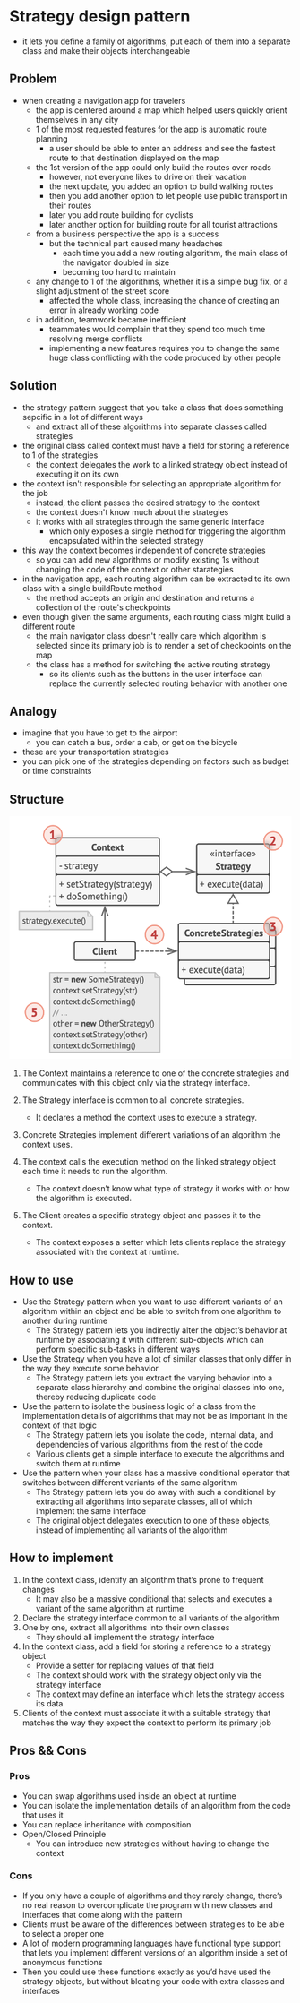 # Strategy design pattern

- it lets you define a family of algorithms, put each of them into a separate class and make their objects interchangeable

## Problem

- when creating a navigation app for travelers
  - the app is centered around a map which helped users quickly orient themselves in any city
  - 1 of the most requested features for the app is automatic route planning
    - a user should be able to enter an address and see the fastest route to that destination displayed on the map
  - the 1st version of the app could only build the routes over roads
    - however, not everyone likes to drive on their vacation
    - the next update, you added an option to build walking routes
    - then you add another option to let people use public transport in their routes
    - later you add route building for cyclists
    - later another option for building route for all tourist attractions
  - from a business perspective the app is a success
    - but the technical part caused many headaches
      - each time you add a new routing algorithm, the main class of the navigator doubled in size
      - becoming too hard to maintain
  - any change to 1 of the algorithms, whether it is a simple bug fix, or a slight adjustment of the street score
    - affected the whole class, increasing the chance of creating an error in already working code
  - in addition, teamwork became inefficient
    - teammates would complain that they spend too much time resolving merge conflicts
    - implementing a new features requires you to change the same huge class conflicting with the code produced by other people

## Solution

- the strategy pattern suggest that you take a class that does something sepcific in a lot of different ways
  - and extract all of these algorithms into separate classes called strategies
- the original class called context must have a field for storing a reference to 1 of the strategies
  - the context delegates the work to a linked strategy object instead of executing it on its own
- the context isn't responsible for selecting an appropriate algorithm for the job
  - instead, the client passes the desired strategy to the context
  - the context doesn't know much about the strategies
  - it works with all strategies through the same generic interface
    - which only exposes a single method for triggering the algorithm encapsulated within the selected strategy
- this way the context becomes independent of concrete strategies
  - so you can add new algorithms or modify existing 1s without changing the code of the context or other starategies
- in the navigation app, each routing algorithm can be extracted to its own class with a single buildRoute method
  - the method accepts an origin and destination and returns a collection of the route's checkpoints
- even though given the same arguments, each routing class might build a different route
  - the main navigator class doesn't really care which algorithm is selected since its primary job is to render a set of checkpoints on the map
  - the class has a method for switching the active routing strategy
    - so its clients such as the buttons in the user interface can replace the currently selected routing behavior with another one

## Analogy

- imagine that you have to get to the airport
  - you can catch a bus, order a cab, or get on the bicycle
- these are your transportation strategies
- you can pick one of the strategies depending on factors such as budget or time constraints

## Structure

![Strategy](../../images/strategy.png)

1. The Context maintains a reference to one of the concrete strategies and communicates with this object only via the strategy interface.

2. The Strategy interface is common to all concrete strategies.

   - It declares a method the context uses to execute a strategy.

3. Concrete Strategies implement different variations of an algorithm the context uses.

4. The context calls the execution method on the linked strategy object each time it needs to run the algorithm.

   - The context doesn’t know what type of strategy it works with or how the algorithm is executed.

5. The Client creates a specific strategy object and passes it to the context.
   - The context exposes a setter which lets clients replace the strategy associated with the context at runtime.

## How to use

- Use the Strategy pattern when you want to use different variants of an algorithm within an object and be able to switch from one algorithm to another during runtime
  - The Strategy pattern lets you indirectly alter the object’s behavior at runtime by associating it with different sub-objects which can perform specific sub-tasks in different ways
- Use the Strategy when you have a lot of similar classes that only differ in the way they execute some behavior
  - The Strategy pattern lets you extract the varying behavior into a separate class hierarchy and combine the original classes into one, thereby reducing duplicate code
- Use the pattern to isolate the business logic of a class from the implementation details of algorithms that may not be as important in the context of that logic
  - The Strategy pattern lets you isolate the code, internal data, and dependencies of various algorithms from the rest of the code
  - Various clients get a simple interface to execute the algorithms and switch them at runtime
- Use the pattern when your class has a massive conditional operator that switches between different variants of the same algorithm
  - The Strategy pattern lets you do away with such a conditional by extracting all algorithms into separate classes, all of which implement the same interface
  - The original object delegates execution to one of these objects, instead of implementing all variants of the algorithm

## How to implement

1. In the context class, identify an algorithm that’s prone to frequent changes
   - It may also be a massive conditional that selects and executes a variant of the same algorithm at runtime
2. Declare the strategy interface common to all variants of the algorithm
3. One by one, extract all algorithms into their own classes
   - They should all implement the strategy interface
4. In the context class, add a field for storing a reference to a strategy object
   - Provide a setter for replacing values of that field
   - The context should work with the strategy object only via the strategy interface
   - The context may define an interface which lets the strategy access its data
5. Clients of the context must associate it with a suitable strategy that matches the way they expect the context to perform its primary job

## Pros && Cons

### Pros

- You can swap algorithms used inside an object at runtime
- You can isolate the implementation details of an algorithm from the code that uses it
- You can replace inheritance with composition
- Open/Closed Principle
  - You can introduce new strategies without having to change the context

### Cons

- If you only have a couple of algorithms and they rarely change, there’s no real reason to overcomplicate the program with new classes and interfaces that come along with the pattern
- Clients must be aware of the differences between strategies to be able to select a proper one
- A lot of modern programming languages have functional type support that lets you implement different versions of an algorithm inside a set of anonymous functions
- Then you could use these functions exactly as you’d have used the strategy objects, but without bloating your code with extra classes and interfaces
